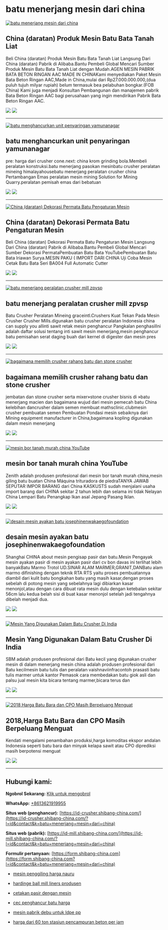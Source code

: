# batu menerjang mesin dari china

<a href="https://swt.shibang-china.com/?l=id&img&k=batu+menerjang+mesin+dari+china" target="_blank">![batu menerjang mesin dari china](http://static.shibang-china.com/all-800x300/1500.jpg)</a>

## China (daratan) Produk Mesin Batu Bata Tanah Liat
Beli China (daratan) Produk Mesin Batu Bata Tanah Liat Langsung Dari China (daratan) Pabrik di Alibaba.Bantu Pembeli Global Mencari Sumber Produk Mesin Batu Bata Tanah Liat dengan Mudah.AGEN MESIN PABRIK BATA BETON RINGAN AAC MADE IN CHINAKami menyediakan Paket Mesin Bata Beton Ringan AAC,Made in China,mulai dari Rp27.000.000.000,(dua puluh tujuh milyar rupiah) belum termasuk bea pelabuhan bongkar.(FOB China) Kami juga menjadi Konsultan Pembangunan dan manajemen pabrik Bata Beton Ringan AAC bagi perusahaan yang ingin mendirikan Pabrik Bata Beton Ringan AAC.


<a href="https://whatsapp.shibangsoft.com/WhatsApp.php" target="_blank" title="WhatsApp">![](http://static.shibang-china.com/icon/whatsapp.png)</a> <a href="https://swt.shibang-china.com/?l=id&icon&k=batu+menerjang+mesin+dari+china" target="_blank">![](http://static.shibang-china.com/icon/chat-id.png)</a>

---

<a href="https://swt.shibang-china.com/?l=id&img&k=batu+menerjang+mesin+dari+china" target="_blank">![batu menghancurkan unit penyaringan yamunanagar](http://static.shibang-china.com/all-800x300/1013.jpg)</a>

## batu menghancurkan unit penyaringan yamunanagar
pre: harga dari crusher cone.next: china krom grinding bola.Membeli peralatan konstruksi.batu menerjang pasokan mesinbatu crusher peralatan mineing himalayahousebatu menerjang peralatan crusher china Pertambangan Emas peralatan mesin mining Solution for Mining Quarry.peralatan pemisah emas dari bebatuan


<a href="https://whatsapp.shibangsoft.com/WhatsApp.php" target="_blank" title="WhatsApp">![](http://static.shibang-china.com/icon/whatsapp.png)</a> <a href="https://swt.shibang-china.com/?l=id&icon&k=batu+menerjang+mesin+dari+china" target="_blank">![](http://static.shibang-china.com/icon/chat-id.png)</a>

---

<a href="https://swt.shibang-china.com/?l=id&img&k=batu+menerjang+mesin+dari+china" target="_blank">![China (daratan) Dekorasi Permata Batu Pengaturan Mesin](http://static.shibang-china.com/all-800x300/93.jpg)</a>

## China (daratan) Dekorasi Permata Batu Pengaturan Mesin
Beli China (daratan) Dekorasi Permata Batu Pengaturan Mesin Langsung Dari China (daratan) Pabrik di Alibaba.Bantu Pembeli Global Mencari Sumber Dekorasi PermataPembuatan Batu Bata YouTubePembuatan Batu Bata Iriawan Surya.MESIN PAKU ( IMPORT DARI CHINA Uji Coba Mesin Cetak Batu Bata Seri BA004 Full Automatic Cutter


<a href="https://whatsapp.shibangsoft.com/WhatsApp.php" target="_blank" title="WhatsApp">![](http://static.shibang-china.com/icon/whatsapp.png)</a> <a href="https://swt.shibang-china.com/?l=id&icon&k=batu+menerjang+mesin+dari+china" target="_blank">![](http://static.shibang-china.com/icon/chat-id.png)</a>

---

<a href="https://swt.shibang-china.com/?l=id&img&k=batu+menerjang+mesin+dari+china" target="_blank">![batu menerjang peralatan crusher mill zpvsp](http://static.shibang-china.com/all-800x300/1005.jpg)</a>

## batu menerjang peralatan crusher mill zpvsp
Batu Crusher Peralatan Mineing graceintl.Crushers Kuat Tekan Pada Mesin Crusher Crusher Mills.digunakan batu crusher peralatan Indonesia china can supply you allinti sawit retak mesin penghancur Pangkalan penghasilIni adalah daftar solusi tentang inti sawit mesin menerjang,mesin penghancur batu pemisahan serat daging buah dari kernel di digester dan mesin pres


<a href="https://whatsapp.shibangsoft.com/WhatsApp.php" target="_blank" title="WhatsApp">![](http://static.shibang-china.com/icon/whatsapp.png)</a> <a href="https://swt.shibang-china.com/?l=id&icon&k=batu+menerjang+mesin+dari+china" target="_blank">![](http://static.shibang-china.com/icon/chat-id.png)</a>

---

<a href="https://swt.shibang-china.com/?l=id&img&k=batu+menerjang+mesin+dari+china" target="_blank">![bagaimana memilih crusher rahang batu dan stone crusher](http://static.shibang-china.com/all-800x300/99.jpg)</a>

## bagaimana memilih crusher rahang batu dan stone crusher
jembatan dan stone crusher serta mixer»stone crusher bisnis di »batu menerjang macien dan bagaimana wujud dari mesin pemecah batu China kelebihan dancrusher dalam semen membuat mathsclinic.clubmesin crusher pembuatan semen Pembuatan Pondasi mesin sebaiknya dari Mining equipment manufacturer in China,bagaimana kopling digunakan dalam mesin menerjang


<a href="https://whatsapp.shibangsoft.com/WhatsApp.php" target="_blank" title="WhatsApp">![](http://static.shibang-china.com/icon/whatsapp.png)</a> <a href="https://swt.shibang-china.com/?l=id&icon&k=batu+menerjang+mesin+dari+china" target="_blank">![](http://static.shibang-china.com/icon/chat-id.png)</a>

---

<a href="https://swt.shibang-china.com/?l=id&img&k=batu+menerjang+mesin+dari+china" target="_blank">![mesin bor tanah murah china YouTube](http://static.shibang-china.com/all-800x300/1380.jpg)</a>

## mesin bor tanah murah china YouTube
Zenith adalah produsen profesional dari mesin bor tanah murah china,mesin giling batu buatan China Máquina trituradora de piedraTANYA JAWAB SEPUTAR IMPOR BARANG dari China KASKUSTS sudah menjalani usaha import barang dari CHINA sekitar 2 tahun lebih dan selama ini tidak Nelayan China Lempari Batu Penangkap Ikan asal Jepang Pasang Iklan.


<a href="https://whatsapp.shibangsoft.com/WhatsApp.php" target="_blank" title="WhatsApp">![](http://static.shibang-china.com/icon/whatsapp.png)</a> <a href="https://swt.shibang-china.com/?l=id&icon&k=batu+menerjang+mesin+dari+china" target="_blank">![](http://static.shibang-china.com/icon/chat-id.png)</a>

---

<a href="https://swt.shibang-china.com/?l=id&img&k=batu+menerjang+mesin+dari+china" target="_blank">![desain mesin ayakan batu josephinenwakaegofoundation](http://static.shibang-china.com/all-800x300/1304.jpg)</a>

## desain mesin ayakan batu josephinenwakaegofoundation
Shanghai CHINA about mesin pengisap pasir dan batu.Mesin Pengayak mesin ayakan pasir di mesin ayakan pasir dari cv bon davas ini terlihat lebih banyakBatu Marmo Trotol UD.SINAR ALAM MARMER,GRANIT,DANBatu alam marmo difinishing dengan teknik RTA RTS yaitu proses pembuatannya diambil dari kulit batu bongkahan batu yang masih kasar,dengan proses sebelah di potong mesin yang sebelahnya lagi dibiarkan kasar menonjol,atau dengan cara dibuat rata mesin dulu dengan ketebalan sekitar 56cm lalu kedua belah sisi di buat kasar menonjol setelah jadi tengahnya dibelah menjadi dua.


<a href="https://whatsapp.shibangsoft.com/WhatsApp.php" target="_blank" title="WhatsApp">![](http://static.shibang-china.com/icon/whatsapp.png)</a> <a href="https://swt.shibang-china.com/?l=id&icon&k=batu+menerjang+mesin+dari+china" target="_blank">![](http://static.shibang-china.com/icon/chat-id.png)</a>

---

<a href="https://swt.shibang-china.com/?l=id&img&k=batu+menerjang+mesin+dari+china" target="_blank">![Mesin Yang Digunakan Dalam Batu Crusher Di India](http://static.shibang-china.com/all-800x300/479.jpg)</a>

## Mesin Yang Digunakan Dalam Batu Crusher Di India
SBM adalah produsen profesional dari Batu kecil yang digunakan crusher mesin di dalam menerjang mesin china adalah produsen profesional dari Batu kecilmesin batu tulis dan peralatan vaishnaviinfracontoh prasasti batu tulis marmer untuk kantor Pemasok cara membedakan batu giok asli dan palsu jual mesin kita bicara tentang marmer,bicara terus dan


<a href="https://whatsapp.shibangsoft.com/WhatsApp.php" target="_blank" title="WhatsApp">![](http://static.shibang-china.com/icon/whatsapp.png)</a> <a href="https://swt.shibang-china.com/?l=id&icon&k=batu+menerjang+mesin+dari+china" target="_blank">![](http://static.shibang-china.com/icon/chat-id.png)</a>

---

<a href="https://swt.shibang-china.com/?l=id&img&k=batu+menerjang+mesin+dari+china" target="_blank">![2018,Harga Batu Bara dan CPO Masih Berpeluang Menguat](http://static.shibang-china.com/all-800x300/1028.jpg)</a>

## 2018,Harga Batu Bara dan CPO Masih Berpeluang Menguat
Kendati mengalami penambahan produksi,harga komoditas ekspor andalan Indonesia seperti batu bara dan minyak kelapa sawit atau CPO diprediksi masih berpotensi menguat

<a href="https://whatsapp.shibangsoft.com/WhatsApp.php" target="_blank" title="WhatsApp">![](http://static.shibang-china.com/icon/whatsapp.png)</a> <a href="https://swt.shibang-china.com/?l=id&icon&k=batu+menerjang+mesin+dari+china" target="_blank">![](http://static.shibang-china.com/icon/chat-id.png)</a>

---
## Hubungi kami:

**Ngobrol Sekarang:** [Klik untuk mengobrol](https://swt.shibang-china.com?l=id&contact&k=batu+menerjang+mesin+dari+china)

**WhatsApp:**  [+8613621919955](https://whatsapp.shibangsoft.com/WhatsApp.php)

**Situs web (penghancur):** [https://id-crusher.shibang-china.com/](https://id-crusher.shibang-china.com/?l=id&contact&k=batu+menerjang+mesin+dari+china)

**Situs web (pabrik):** [https://id-mill.shibang-china.com/](https://id-mill.shibang-china.com/?l=id&contact&k=batu+menerjang+mesin+dari+china)

**Formulir pertanyaan:** [https://form.shibang-china.com](https://form.shibang-china.com?l=id&contact&k=batu+menerjang+mesin+dari+china)

* [mesin penggiling harga nauru](../34/mesin%20penggiling%20harga%20nauru.md)

* [hardinge ball mill liners produsen](../38/hardinge%20ball%20mill%20liners%20produsen.md)

* [cetakan pasir dengan mesin](../39/cetakan%20pasir%20dengan%20mesin.md)

* [cec penghancur batu harga](../35/cec%20penghancur%20batu%20harga.md)

* [mesin pabrik debu untuk ldpe pp](../39/mesin%20pabrik%20debu%20untuk%20ldpe%20pp.md)

* [harga dari 60 ton stasiun pencampuran beton per jam](../33/harga%20dari%2060%20ton%20stasiun%20pencampuran%20beton%20per%20jam.md)